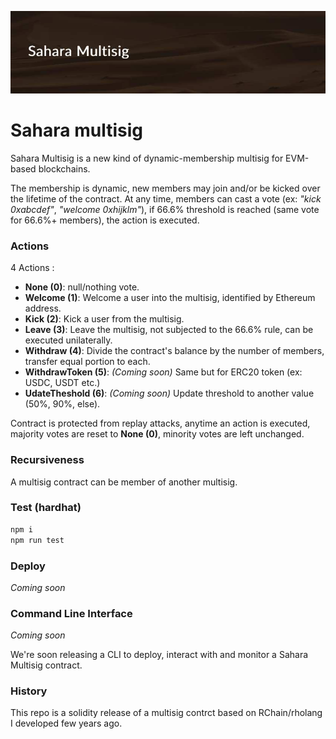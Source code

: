 ![Sahara multisig](https://raw.githubusercontent.com/fabcotech/sahara-multisig/refs/heads/master/assets/saharamultisig.jpg)

# Sahara multisig

Sahara Multisig is a new kind of dynamic-membership multisig for EVM-based blockchains.

The membership is dynamic, new members may join and/or be kicked over the lifetime of the contract. At any time, members can cast a vote (ex: _"kick 0xabcdef"_, _"welcome 0xhijklm"_), if 66.6% threshold is reached (same vote for 66.6%+ members), the action is executed.

### Actions

4 Actions :

- **None (0)**: null/nothing vote.
- **Welcome (1)**: Welcome a user into the multisig, identified by Ethereum address.
- **Kick (2)**: Kick a user from the multisig.
- **Leave (3)**: Leave the multisig, not subjected to the 66.6% rule, can be executed unilaterally.
- **Withdraw (4)**: Divide the contract's balance by the number of members, transfer equal portion to each.
- **WithdrawToken (5)**: _(Coming soon)_ Same but for ERC20 token (ex: USDC, USDT etc.)
- **UdateTheshold (6)**: _(Coming soon)_ Update threshold to another value (50%, 90%, else).

Contract is protected from replay attacks, anytime an action is executed, majority votes are reset to **None (0)**, minority votes are left unchanged.

### Recursiveness

A multisig contract can be member of another multisig.

### Test (hardhat)

```sh
npm i
npm run test
```

### Deploy

_Coming soon_

### Command Line Interface

_Coming soon_

We're soon releasing a CLI to deploy, interact with and monitor a Sahara Multisig contract.

### History

This repo is a solidity release of a multisig contrct based on RChain/rholang I developed few years ago.
